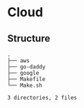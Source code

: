 # Cloud



## Structure

```
.
├── aws
├── go-daddy
├── google
├── Makefile
└── Make.sh

3 directories, 2 files
```